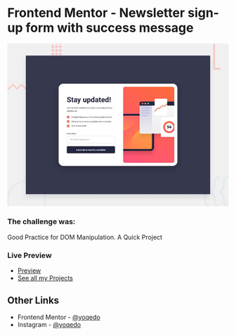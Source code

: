 # Frontend Mentor - Newsletter sign-up form with success message

![Design preview for the Newsletter sign-up form with success message coding challenge](./design/desktop-preview.jpg)

### The challenge was:

Good Practice for DOM Manipulation.
A Quick Project

### Live Preview

- [Preview](https://y19.netlify.app)
- [See all my Projects](https://yprojects.netlify.app)

## Other Links

- Frontend Mentor - [@yoqedo](https://www.frontendmentor.io/profile/yoqedo)
- Instagram - [@yoqedo](https://www.instagram.com/yoqedo/)
